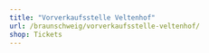 ```yaml
---
title: "Vorverkaufsstelle Veltenhof"
url: /braunschweig/vorverkaufsstelle-veltenhof/
shop: Tickets
---
```

